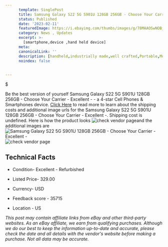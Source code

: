 ```yaml
---
      template: SinglePost
      title: Samsung Galaxy S22 5G S901U 128GB 256GB - Choose Your Carrier - Excellent -
      status: Published
      date: '2023-02-11'
      featuredImage: https://i.ebayimg.com/thumbs/images/g/78MAAOSwNOBjPGIH/s-l225.jpg
      category: News , Updates
      excerpt: >-
        [smartphone,device ,hand held device]
      meta:
      canonicalLink: ''
      description: [handheld,industrially made,well crafted,Portable,Mobile,Compact,Convenient,Lightweight,Maneuverable,Man-portable,Miniature,Carriable,Hand-held,Light,Holdable,Transportable,Mobile device,Pocket-sized,On-the-go,Wireless,Cordless,Compact size,Convenient size, smartphone,device ,hand held device]
      noindex: false
      
        
---
```

$

Be the best version of yourself Samsung Galaxy S22 5G S901U 128GB 256GB - Choose Your Carrier - Excellent - - a 4-star Cell Phones & Smartphones device. [Click Here](https://www.ebay.com/itm/255880641825?hash=item3b93acbd21%3Ag%3A78MAAOSwNOBjPGIH&mkevt=1&mkcid=1&mkrid=711-53200-19255-0&campid=%253CePNCampaignId%253E&customid=%253CreferenceId%253E&toolid=10049) to read more to learn about the shipping costs and additional image urls for the Samsung Galaxy S22 5G S901U 128GB 256GB - Choose Your Carrier - Excellent -. Shipping cost is undefined. Here is how the product looks ![check vendor page](https://i.ebayimg.com/thumbs/images/g/78MAAOSwNOBjPGIH/s-l225.jpg)and the additional images are![Samsung Galaxy S22 5G S901U 128GB 256GB - Choose Your Carrier - Excellent -](https://i.ebayimg.com/images/g/78MAAOSwNOBjPGIH/s-l640.jpg)![check vendor page](https://origin-galleryplus.ebayimg.com/ws/web/255880641825_2_0_1/225x225.jpg,https://origin-galleryplus.ebayimg.com/ws/web/255880641825_3_0_1/225x225.jpg,https://origin-galleryplus.ebayimg.com/ws/web/255880641825_4_0_1/225x225.jpg,https://origin-galleryplus.ebayimg.com/ws/web/255880641825_5_0_1/225x225.jpg,https://origin-galleryplus.ebayimg.com/ws/web/255880641825_6_0_1/225x225.jpg,https://origin-galleryplus.ebayimg.com/ws/web/255880641825_7_0_1/225x225.jpg,https://origin-galleryplus.ebayimg.com/ws/web/255880641825_8_0_1/225x225.jpg,https://origin-galleryplus.ebayimg.com/ws/web/255880641825_9_0_1/225x225.jpg,https://origin-galleryplus.ebayimg.com/ws/web/255880641825_10_0_1/225x225.jpg,https://origin-galleryplus.ebayimg.com/ws/web/255880641825_11_0_1/225x225.jpg,https://origin-galleryplus.ebayimg.com/ws/web/255880641825_12_0_1/225x225.jpg)



 ## Technical Facts 



     
      

 - Condition- Excellent - Refurbished 


      

 - Listed Price- 329.00 


      

 - Currency- USD 


      

 - Feedback score - 35715 


      

 - Location - US 


      
      

 *_This post may contain affiliate links from eBay and other third-party websites. As an eBay affiliate, we earn from qualifying purchases. Although we do our best to keep the information up-to-date and accurate, please check the date and all details with the vendor's website before making a purchase. Not all data may be accurate._*






